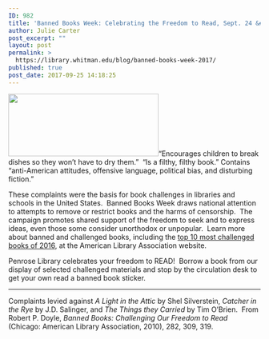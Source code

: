 ```yaml
---
ID: 982
title: 'Banned Books Week: Celebrating the Freedom to Read, Sept. 24 &#8211; 30.'
author: Julie Carter
post_excerpt: ""
layout: post
permalink: >
  https://library.whitman.edu/blog/banned-books-week-2017/
published: true
post_date: 2017-09-25 14:18:25
---
```

<span style="font-weight: 400"><img class="size-medium wp-image-984 alignleft" src="https://library.whitman.edu/blog/wp-content/uploads/sites/4/2017/09/BannedBooksWeekBanner-300x125.png" alt="" width="300" height="125" />“Encourages children to break dishes so they won’t have to dry them.”  “Is a filthy, filthy book.” Contains “anti-American attitudes, offensive language, political bias, and disturbing fiction</span><span style="font-weight: 400">.”  </span>

<span style="font-weight: 400">These complaints were the basis for book challenges in libraries and schools in the United States.  Banned Books Week draws national attention to attempts to remove or restrict books and the harms of censorship.  The campaign promotes </span><span style="font-weight: 400">shared support of the freedom to seek and to express ideas, even those some consider unorthodox or unpopular.  </span><span style="font-weight: 400">Learn more about banned and challenged books, including the </span><a href="http://www.ala.org/advocacy/sites/ala.org.advocacy/files/content/Top%20Ten%20for%202016.pdf"><span style="font-weight: 400">top 10 most challenged books of 2016</span></a><span style="font-weight: 400">, at the American Library Association website.  </span>

<span style="font-weight: 400">P</span><span style="font-weight: 400">enrose Library celebrates your freedom to READ!  Borrow a book from our display of selected challenged materials and stop by the circulation desk to get your own read a banned book sticker.</span>

_______________________________________

<span style="font-weight: 400">Complaints levied against </span><i><span style="font-weight: 400">A Light in the Attic</span></i><span style="font-weight: 400"> by Shel Silverstein, </span><i><span style="font-weight: 400">Catcher in the Rye</span></i><span style="font-weight: 400"> by J.D. Salinger, and </span><i><span style="font-weight: 400">The Things they Carried</span></i><span style="font-weight: 400"> by Tim O’Brien.  From Robert P. Doyle, </span><i><span style="font-weight: 400">Banned Books: Challenging Our Freedom to Read</span></i><span style="font-weight: 400"> (Chicago: American Library Association, 2010), 282, 309, 319.</span>